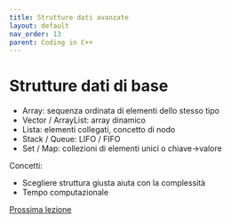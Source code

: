 ```yaml
---
title: Strutture dati avanzate
layout: default
nav_order: 13
parent: Coding in C++
---
```

# Strutture dati di base

- Array: sequenza ordinata di elementi dello stesso tipo  
- Vector / ArrayList: array dinamico  
- Lista: elementi collegati, concetto di nodo  
- Stack / Queue: LIFO / FIFO  
- Set / Map: collezioni di elementi unici o chiave→valore

Concetti:

- Scegliere struttura giusta aiuta con la complessità  
- Tempo computazionale

[Prossima lezione](4-algoritmi)